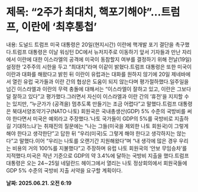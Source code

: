 # **제목: “2주가 최대치, 핵포기해야”…트럼프, 이란에 ‘최후통첩’**

  내용: 도널드 트럼프 미국 대통령은 20일(현지시간) 이란에 핵개발 포기 결단을 촉구했다.트럼프 대통령은 이날 워싱턴 DC에서 뉴저지주로 이동하기 앞서 기자들과 만난 자리에서 이란에 대한 이스라엘의 공격에 미국이 동참할지 여부를 결정하기 위해 전날(19일) 설정한 ‘2주주의 시한을 두고 “최대치”라며 이같이 밝혔다.트럼프 대통령은 또한 미국이 이란과 대화를 해왔다고 밝힌 뒤 이란이 유럽과는 대화를 원하지 않기에 20일 제네바에서 열린 유럽 국가들과 이란 간의 협상은 도움이 되지 않는다며 평가절하했다.일주일을 넘긴 이스라엘과 이란의 무력 충돌에 대해서는 “이스라엘이 잘하고 있고, 이란은 그보다 덜 잘하고 있다”고 평가했다.그러면서 자신이 이스라엘과 이란 간의 ‘휴전’을 지지할 수는 있지만, “누군가가 (공격을) 멈추도록 만들기는 조금 어렵다”고 말했다.트럼프 대통령은 북대서양조약기구(NATO·나토) 회원국은 국내총생산(GDP) 5% 수준의 국방비를 써야 한다면서 미국은 예외라고 주장했다.‘나토 국가들이 GDP의 5%를 국방비로 지출하길 기대하느냐’는 취재진의 질문에는 “나는 그들(미국을 제외한 나토 회원국)이 그렇게 해야 한다고 생각한단”고 답한 뒤 “우리(미국)도 그렇게 해야 한다고 생각하지는 않는다”고 말했다.이어 “우리는 나토를 오랜기간 지원해왔다”며 “내 생각에 많은 경우 우리는 비용의 거의 100%를 지불했다”고 주장하며 유럽 나토 회원국의 ‘안보 무임승차’를 지적했다.미국은 작년 기준으로 GDP의 약 3.4%에 달하는 국방비 지출을 했다.트럼프 대통령은 오는 24∼25일 네덜란드 헤이그에서 열리는 나토 정상회의에서 회원국들에 GDP 5% 수준의 국방비 지출 서약을 요구할 계획이다.

  **날짜: 2025.06.21. 오전 6:19**